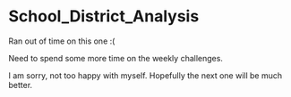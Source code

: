 # School_District_Analysis

Ran out of time on this one :(

Need to spend some more time  on the weekly challenges.

I am sorry, not too happy with myself. Hopefully the next one will be much better.
